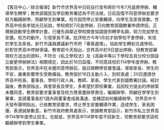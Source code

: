 【客庄中心／綜合報導】新竹市世界高中日前自行宣布將於今年7月底將停辦、輔導學生轉學；教育部國民及學前教育署認為不符法規，日前函復不同意停辦並要求校方繼續辦學，照顧學生到畢業。校方因而停止安置輔導，向學生及家長致歉。世界高中校長李瑞光日前說，學校將於7月底停辦，已向教育部國教署申請停招，正積極啟動學生轉學計畫，已優先與鄰近學校開會協調提供轉學名額，努力完成學生安置。校方的動作，引發家長不滿，批評校方今年1月初才說學校不會停辦，失信於學生及家長。新竹市議員建議新竹市府「專案處理」，協助學生轉到合適學校。針對世界高中停辦爭議，教育部今天指出，世界高中於9日提出停辦，但教育部審視校方送出的資料，不符合《私立學校法》及《高級中等以下學校及其分校分部設立變更停辦辦法》相關規定，因此於16日函復，不同意該校於114學年度停辦。教育部表示，世界高中在未獲同意停辦前，就召開轉學安置會議，導致家長、學生的不安，嚴重影響學生受教權益。教育部於16日主動介入、到校查處；20日邀請世界高中校長、董事長、學校行政人員、教師、家長、學生代表到國教署討論。經討論後，教育部指出，與會家長及學生，多希望於原校畢業，且因校方提出的停辦案未獲同意，教育部要求董事會及校方應善盡辦學責任，繼續辦學、照顧在學學生到畢業，並請董事長於1週內與董事會成員溝通，並確認如何繼續辦學。世界高中今天發布聲明指出，已依教育部要求，停止學生安置輔導作業，造成學生、家長困擾，表達誠摯歉意。新竹市政府教育處表示，依據教育部函示，新竹市私立世界高中114學年度停止招生。也就是，世界高中114學年度不招新生，但教育部要求該校繼續辦學到學生畢業。